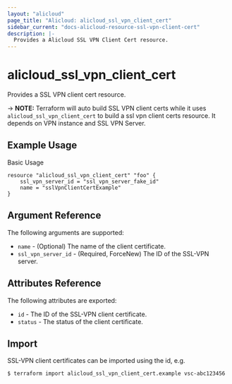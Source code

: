 ```yaml
---
layout: "alicloud"
page_title: "Alicloud: alicloud_ssl_vpn_client_cert"
sidebar_current: "docs-alicloud-resource-ssl-vpn-client-cert"
description: |-
  Provides a Alicloud SSL VPN Client Cert resource.
---
```


# alicloud\_ssl_vpn_client_cert

Provides a SSL VPN client cert resource.

-> **NOTE:** Terraform will auto build SSL VPN client certs  while it uses `alicloud_ssl_vpn_client_cert` to build a ssl vpn client certs resource.
             It depends on VPN instance and SSL VPN Server.
## Example Usage

Basic Usage

```
resource "alicloud_ssl_vpn_client_cert" "foo" {
	ssl_vpn_server_id = "ssl_vpn_server_fake_id"
	name = "sslVpnClientCertExample"
}
```
## Argument Reference

The following arguments are supported:

* `name` - (Optional) The name of the client certificate.
* `ssl_vpn_server_id` - (Required, ForceNew) The ID of the SSL-VPN server.


## Attributes Reference

The following attributes are exported:

* `id` - The ID of the SSL-VPN client certificate.
* `status` - The status of the client certificate.

## Import

SSL-VPN client certificates can be imported using the id, e.g.

```
$ terraform import alicloud_ssl_vpn_client_cert.example vsc-abc123456
```




